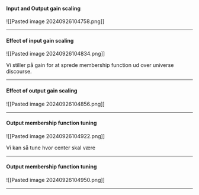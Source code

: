 #### Input and Output gain scaling
![[Pasted image 20240926104758.png]]

---
#### Effect of input gain scaling
![[Pasted image 20240926104834.png]]

Vi stiller på gain for at sprede membership function ud over universe discourse.

---
#### Effect of output gain scaling
![[Pasted image 20240926104856.png]]

---
#### Output membership function tuning
![[Pasted image 20240926104922.png]]

Vi kan så tune hvor center skal være

---
#### Output membership function tuning
![[Pasted image 20240926104950.png]]

---

